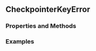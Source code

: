 ## <a id="McUtils.Scaffolding.Checkpointing.CheckpointerKeyError">CheckpointerKeyError</a>


### Properties and Methods


### Examples


